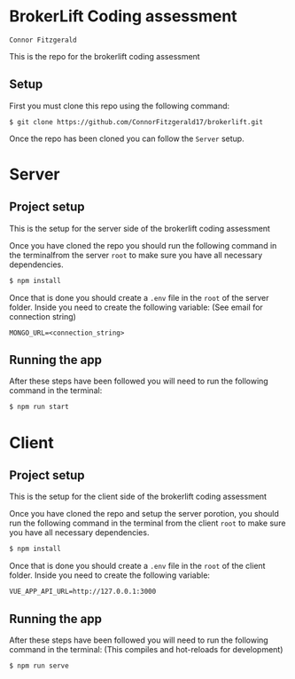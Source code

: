 # BrokerLift Coding assessment

`Connor Fitzgerald`

This is the repo for the brokerlift coding assessment

## Setup

First you must clone this repo using the following command:

```
$ git clone https://github.com/ConnorFitzgerald17/brokerlift.git
```

Once the repo has been cloned you can follow the `Server` setup.

# Server

## Project setup

This is the setup for the server side of the brokerlift coding assessment

Once you have cloned the repo you should run the following command in the terminalfrom the server `root` to make sure you have all necessary dependencies.

```bash
$ npm install
```

Once that is done you should create a `.env` file in the `root` of the server folder. Inside you need to create the following variable: (See email for connection string)

```
MONGO_URL=<connection_string>
```

## Running the app

After these steps have been followed you will need to run the following command in the terminal:

```bash
$ npm run start
```

# Client

## Project setup

This is the setup for the client side of the brokerlift coding assessment

Once you have cloned the repo and setup the server porotion, you should run the following command in the terminal from the client `root` to make sure you have all necessary dependencies.

```bash
$ npm install
```

Once that is done you should create a `.env` file in the `root` of the client folder. Inside you need to create the following variable:

```
VUE_APP_API_URL=http://127.0.0.1:3000
```

## Running the app

After these steps have been followed you will need to run the following command in the terminal: (This compiles and hot-reloads for development)

```bash
$ npm run serve
```
